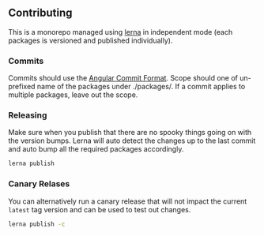 ## Contributing

This is a monorepo managed using [lerna](https://github.com/lerna/lerna) in independent mode (each packages is versioned and published individually).

### Commits
Commits should use the [Angular Commit Format](https://github.com/angular/angular.js/blob/master/DEVELOPERS.md#type). Scope should one of un-prefixed name of the packages under ./packages/. If a commit applies to multiple packages, leave out the scope.

### Releasing
Make sure when you publish that there are no spooky things going on with the version bumps. Lerna will auto detect the changes up to the last commit and auto bump all the required packages accordingly.
```bash
lerna publish
```

### Canary Relases
You can alternatively run a canary release that will not impact the current `latest` tag version and can be used to test out changes.
```bash
lerna publish -c
```